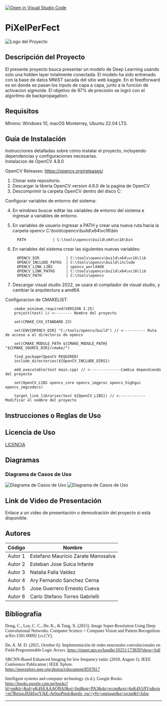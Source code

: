 [![Open in Visual Studio Code](https://classroom.github.com/assets/open-in-vscode-718a45dd9cf7e7f842a935f5ebbe5719a5e09af4491e668f4dbf3b35d5cca122.svg)](https://classroom.github.com/online_ide?assignment_repo_id=12050773&assignment_repo_type=AssignmentRepo)
# PiXelPerFect

![Logo del Proyecto](https://i.imgur.com/9I7uA5T.png) 

## Descripción del Proyecto

El presente proyecto bsuca presentar un modelo de Deep Learning usando solo una hidden layer totalmente conectada. El modelo ha sido entrenado con la base de datos MNIST sacada del sitio web kaggle. En el feedforward es en donde se pasan los inputs de capa a capa, junto a la funcion de activacion sigmoide. El objetivo de 97% de precisión se logró con el algoritmo de backpropagation. 

## Requisitos

Mínimo: 
Windows 10, macOS Monterrey, Ubuntu 22.04 LTS.
## Guía de Instalación

Instrucciones detalladas sobre cómo instalar el proyecto, incluyendo dependencias y configuraciones necesarias.   
Instalacion de OpenCV 4.8.0

OpenCV Releases: https://opencv.org/releases/

1. Clonar este repositorio. 
2. Descargar la liberia OpenCV version 4.8.0 de la pagina de OpenCV
3. Descomprimir la carpeta OpenCV dentro del disco C:
   
Configurar variables de entorno del sistema:

4. En windows buscar editar las variables de entorno del sistema e ingresar a variables de entorno.
5. En variables de usuario ingresar a PATH y crear una nueva ruta hacia la carpeta opencv C:\tools\opencv\build\x64\vc16\bin
   
         PATH            | C:\tools\opencv\build\x64\vc16\bin
   
6. En variables del sistema crear las siguientes nuevas variables:   
     
         OPENCV_DIR            | C:\tools\opencv\build\x64\vc16\lib   
         OPENCV_INCLUDE_PATHS  | C:\tools\opencv\build\include   
         OPENCV_LINK_LIBS      | opencv_world460   
         OPENCV_LINK_PATHS     | C:\tools\opencv\build\x64\vc16\lib   
         OPENCV_PATH           | C:\tools\opencv   

7. Descargar visual studio 2022, se usara el compilador de visual studio, y cambiar la arquitectura a amd64.

Configuracion de CMAKELIST:   

        cmake_minimum_required(VERSION 3.25)
        project(test) // <-------- Nombre del proyecto

        set(CMAKE_CXX_STANDARD 23) 

        set(ENV{OPENCV_DIR} "C:/tools/opencv/build") // <---------- Ruta de acceso a el directorio de opencv

        set(CMAKE_MODULE_PATH ${CMAKE_MODULE_PATH} "${CMAKE_SOURCE_DIR}/cmake/")

        find_package(OpenCV REQUIRED) 
        include_directories(${OpenCV_INCLUDE_DIRS})

        add_executable(test main.cpp) // <--------------Cambia dependiendo del proyecto

        set(OpenCV_LIBS opencv_core opencv_imgproc opencv_highgui opencv_imgcodecs)

        target_link_libraries(test ${OpenCV_LIBS}) // <------------ Modificar el nombre del proyecto


## Instrucciones o Reglas de Uso

## Licencia de Uso

[LICENCIA](https://github.com/CS1103/proyecto-final-pf-2023-02-sec2-grupo1/blob/main/LICENSE)


## Diagramas

### Diagrama de Casos de Uso

![Diagrama de Casos de Uso](https://i.imgur.com/KW1gTUp.png)
![Diagrama de Casos de Uso](https://miro.medium.com/v2/resize:fit:1400/1*RxT4yZtXFkQ47Fe7huHe_w.png)

## Link de Video de Presentación

Enlace a un video de presentación o demostración del proyecto si está disponible.

## Autores

| Código | Nombre                            |
|--------|-----------------------------------|
| Autor 1| Estefano Mauricio Zarate Manosalva |
| Autor 2| Esteban Jose Sulca Infante        |
| Autor 3| Natalia Falla Valdez              |
| Autor 4| Ary Fernando Sanchez Cerna        |
| Autor 5| Jose Guerrero Ernesto Cueva       |
| Autor 6| Carlo Stefano Torres Gabrielli    |


## Bibliografía

<span style="font-family: 'Times New Roman', Times, serif;">Dong, C., Loy, C. C., He, K., & Tang, X. (2015). Image Super-Resolution Using Deep Convolutional Networks. Computer Science > Computer Vision and Pattern Recognition. arXiv:1501.00092 [cs.CV].</span>

<span style="font-family: 'Times New Roman', Times, serif;">De, A. M. D. (2021, October 6). Implementación de redes neuronales convolucionales en Field-Programmable Logic Arrays. https://riunet.upv.es/handle/10251/173839?show=full</span>

<span style="font-family: 'Times New Roman', Times, serif;">SRCNN-Based Enhanced Imaging for low frequency radar. (2018, August 1). IEEE Conference Publication | IEEE Xplore. https://ieeexplore.ieee.org/abstract/document/8597817</span>

<span style="font-family: 'Times New Roman', Times, serif;">Intelligent systems and computer technology. (n.d.). Google Books. https://books.google.com.pe/books?hl=en&lr=&id=gK4SEAAAQBAJ&oi=fnd&pg=PA3&dq=srcnn&ots=6uK4S5JIVn&sig=m7RmiqsJEhHwrYJkE-Ar0aoPmdc&redir_esc=y#v=onepage&q=srcnn&f=false</span>

---


